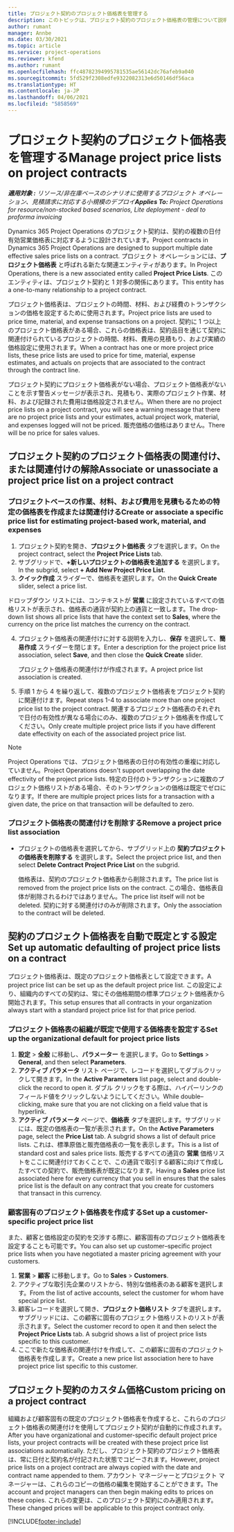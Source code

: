 ```yaml
---
title: プロジェクト契約のプロジェクト価格表を管理する
description: このトピックは、プロジェクト契約のプロジェクト価格表の管理について説明します。
author: rumant
manager: Annbe
ms.date: 03/30/2021
ms.topic: article
ms.service: project-operations
ms.reviewer: kfend
ms.author: rumant
ms.openlocfilehash: ffc48782394995781535ae56142dc76afeb9a040
ms.sourcegitcommit: 5fd529f2308edfe9322082313e6d50146df56aca
ms.translationtype: HT
ms.contentlocale: ja-JP
ms.lasthandoff: 04/06/2021
ms.locfileid: "5858569"
---
```

# <a name="manage-project-price-lists-on-project-contracts"></a><span data-ttu-id="90678-103">プロジェクト契約のプロジェクト価格表を管理する</span><span class="sxs-lookup"><span data-stu-id="90678-103">Manage project price lists on project contracts</span></span>

<span data-ttu-id="90678-104">_**適用対象 :** リソース/非在庫ベースのシナリオに使用するプロジェクト オペレーション、見積請求に対応する小規模のデプロイ_</span><span class="sxs-lookup"><span data-stu-id="90678-104">_**Applies To:** Project Operations for resource/non-stocked based scenarios, Lite deployment - deal to proforma invoicing_</span></span>

<span data-ttu-id="90678-105">Dynamics 365 Project Operations のプロジェクト契約は、契約の複数の日付有効営業価格表に対応するように設計されています。</span><span class="sxs-lookup"><span data-stu-id="90678-105">Project contracts in Dynamics 365 Project Operations are designed to support multiple date effective sales price lists on a contract.</span></span> <span data-ttu-id="90678-106">プロジェクト オペレーションには、**プロジェクト価格表** と呼ばれる新たな関連エンティティがあります。</span><span class="sxs-lookup"><span data-stu-id="90678-106">In Project Operations, there is a new associated entity called **Project Price Lists**.</span></span> <span data-ttu-id="90678-107">このエンティティは、プロジェクト契約と 1 対多の関係にあります。</span><span class="sxs-lookup"><span data-stu-id="90678-107">This entity has a one-to-many relationship to a project contract.</span></span>

<span data-ttu-id="90678-108">プロジェクト価格表は、プロジェクトの時間、材料、および経費のトランザクションの価格を設定するために使用されます。</span><span class="sxs-lookup"><span data-stu-id="90678-108">Project price lists are used to price time, material, and expense transactions on a project.</span></span> <span data-ttu-id="90678-109">契約に 1 つ以上のプロジェクト価格表がある場合、これらの価格表は、契約品目を通じて契約に関連付けられているプロジェクトの時間、材料、費用の見積もり、および実績の価格設定に使用されます。</span><span class="sxs-lookup"><span data-stu-id="90678-109">When a contract has one or more project price lists, these price lists are used to price for time, material, expense estimates, and actuals on projects that are associated to the contract through the contract line.</span></span>

<span data-ttu-id="90678-110">プロジェクト契約にプロジェクト価格表がない場合、プロジェクト価格表がないことを示す警告メッセージが表示され、見積もり、実際のプロジェクト作業、材料、および記録された費用は価格設定されません。</span><span class="sxs-lookup"><span data-stu-id="90678-110">When there are no project price lists on a project contract, you will see a warning message that there are no project price lists and your estimates, actual project work, material, and expenses logged will not be priced.</span></span> <span data-ttu-id="90678-111">販売価格の価格はありません。</span><span class="sxs-lookup"><span data-stu-id="90678-111">There will be no price for sales values.</span></span>

## <a name="associate-or-unassociate-a-project-price-list-on-a-project-contract"></a><span data-ttu-id="90678-112">プロジェクト契約のプロジェクト価格表の関連付け、または関連付けの解除</span><span class="sxs-lookup"><span data-stu-id="90678-112">Associate or unassociate a project price list on a project contract</span></span>

### <a name="create-or-associate-a-specific-price-list-for-estimating-project-based-work-material-and-expenses"></a><span data-ttu-id="90678-113">プロジェクトベースの作業、材料、および費用を見積もるための特定の価格表を作成または関連付ける</span><span class="sxs-lookup"><span data-stu-id="90678-113">Create or associate a specific price list for estimating project-based work, material, and expenses</span></span>

1. <span data-ttu-id="90678-114">プロジェクト契約を開き、**プロジェクト価格表** タブを選択します。</span><span class="sxs-lookup"><span data-stu-id="90678-114">On the project contract, select the **Project Price Lists** tab.</span></span>
2. <span data-ttu-id="90678-115">サブグリッドで、**+新しいプロジェクトの価格表を追加する** を選択します。</span><span class="sxs-lookup"><span data-stu-id="90678-115">In the subgrid, select **+ Add New Project Price List**.</span></span>
3. <span data-ttu-id="90678-116">**クイック作成** スライダーで、価格表を選択します。</span><span class="sxs-lookup"><span data-stu-id="90678-116">On the **Quick Create** slider, select a price list.</span></span> 

  <span data-ttu-id="90678-117">ドロップダウン リストには、コンテキストが **営業** に設定されているすべての価格リストが表示され、価格表の通貨が契約上の通貨と一致します。</span><span class="sxs-lookup"><span data-stu-id="90678-117">The drop-down list shows all price lists that have the context set to **Sales**, where the currency on the price list matches the currency on the contract.</span></span>
  
4. <span data-ttu-id="90678-118">プロジェクト価格表の関連付けに対する説明を入力し、**保存** を選択して、**簡易作成** スライダーを閉じます。</span><span class="sxs-lookup"><span data-stu-id="90678-118">Enter a description for the project price list association, select **Save**, and then close the **Quick Create** slider.</span></span>

   <span data-ttu-id="90678-119">プロジェクト価格表の関連付けが作成されます。</span><span class="sxs-lookup"><span data-stu-id="90678-119">A project price list association is created.</span></span>
   
5. <span data-ttu-id="90678-120">手順 1 から 4 を繰り返して、複数のプロジェクト価格表をプロジェクト契約に関連付けます。</span><span class="sxs-lookup"><span data-stu-id="90678-120">Repeat steps 1-4 to associate more than one project price list to the project contract.</span></span> <span data-ttu-id="90678-121">関連するプロジェクト価格表のそれぞれで日付の有効性が異なる場合にのみ、複数のプロジェクト価格表を作成してください。</span><span class="sxs-lookup"><span data-stu-id="90678-121">Only create multiple project price lists if you have different date effectivity on each of the associated project price list.</span></span>

> [!NOTE]
> <span data-ttu-id="90678-122">Project Operations では、プロジェクト価格表の日付の有効性の重複に対応していません。</span><span class="sxs-lookup"><span data-stu-id="90678-122">Project Operations doesn't support overlapping the date effectivity of the project price lists.</span></span> <span data-ttu-id="90678-123">特定の日付のトランザクションに複数のプロジェクト価格リストがある場合、そのトランザクションの価格は既定でゼロになります。</span><span class="sxs-lookup"><span data-stu-id="90678-123">If there are multiple project prices lists for a transaction with a given date, the price on that transaction will be defaulted to zero.</span></span>

### <a name="remove-a-project-price-list-association"></a><span data-ttu-id="90678-124">プロジェクト価格表の関連付けを削除する</span><span class="sxs-lookup"><span data-stu-id="90678-124">Remove a project price list association</span></span>

- <span data-ttu-id="90678-125">プロジェクトの価格表を選択してから、サブグリッド上の **契約プロジェクトの価格表を削除する** を選択します。</span><span class="sxs-lookup"><span data-stu-id="90678-125">Select the project price list, and then select **Delete Contract Project Price List** on the subgrid.</span></span> 

  <span data-ttu-id="90678-126">価格表は、契約のプロジェクト価格表から削除されます。</span><span class="sxs-lookup"><span data-stu-id="90678-126">The price list is removed from the project price lists on the contract.</span></span> <span data-ttu-id="90678-127">この場合、価格表自体が削除されるわけではありません。</span><span class="sxs-lookup"><span data-stu-id="90678-127">The price list itself will not be deleted.</span></span> <span data-ttu-id="90678-128">契約に対する関連付けのみが削除されます。</span><span class="sxs-lookup"><span data-stu-id="90678-128">Only the association to the contract will be deleted.</span></span>

## <a name="set-up-automatic-defaulting-of-project-price-lists-on-a-contract"></a><span data-ttu-id="90678-129">契約のプロジェクト価格表を自動で既定とする設定</span><span class="sxs-lookup"><span data-stu-id="90678-129">Set up automatic defaulting of project price lists on a contract</span></span>

<span data-ttu-id="90678-130">プロジェクト価格表は、既定のプロジェクト価格表として設定できます。</span><span class="sxs-lookup"><span data-stu-id="90678-130">A project price list can be set up as the default project price list.</span></span> <span data-ttu-id="90678-131">この設定により、組織内のすべての契約は、常にその価格期間の標準プロジェクト価格表から開始されます。</span><span class="sxs-lookup"><span data-stu-id="90678-131">This setup ensures that all contracts in your organization always start with a standard project price list for that price period.</span></span>

### <a name="set-up-the-organizational-default-for-project-price-lists"></a><span data-ttu-id="90678-132">プロジェクト価格表の組織が既定で使用する価格表を設定する</span><span class="sxs-lookup"><span data-stu-id="90678-132">Set up the organizational default for project price lists</span></span>

1. <span data-ttu-id="90678-133">**設定** > **全般** に移動し、**パラメーター** を選択します。</span><span class="sxs-lookup"><span data-stu-id="90678-133">Go to **Settings** > **General**, and then select **Parameters**.</span></span>
2. <span data-ttu-id="90678-134">**アクティブ パラメータ** リスト ページで、レコードを選択してダブルクリックして開きます。</span><span class="sxs-lookup"><span data-stu-id="90678-134">In the **Active Parameters** list page, select and double-click the record to open it.</span></span> <span data-ttu-id="90678-135">ダブル クリックをする際は、ハイパーリンクのフィールド値をクリックしないようにしてください。</span><span class="sxs-lookup"><span data-stu-id="90678-135">While double–clicking, make sure that you are not clicking on a field value that is hyperlink.</span></span> 
3. <span data-ttu-id="90678-136">**アクティブ パラメータ** ページで、**価格表** タブを選択します。サブグリッドには、既定の価格表の一覧が表示されます。</span><span class="sxs-lookup"><span data-stu-id="90678-136">On the **Active Parameters** page, select the **Price List** tab. A subgrid shows a list of default price lists.</span></span> <span data-ttu-id="90678-137">これは、標準原価と販売価格表の一覧を表示します。</span><span class="sxs-lookup"><span data-stu-id="90678-137">This is a list of standard cost and sales price lists.</span></span> <span data-ttu-id="90678-138">販売するすべての通貨の **営業** 価格リストをここに関連付けておくことで、この通貨で取引する顧客に向けて作成したすべての契約で、販売価格表が既定になります。</span><span class="sxs-lookup"><span data-stu-id="90678-138">Having a **Sales** price list associated here for every currency that you sell in ensures that the sales price list is the default on any contract that you create for customers that transact in this currency.</span></span>

### <a name="set-up-a-customer-specific-project-price-list"></a><span data-ttu-id="90678-139">顧客固有のプロジェクト価格表を作成する</span><span class="sxs-lookup"><span data-stu-id="90678-139">Set up a customer-specific project price list</span></span>

<span data-ttu-id="90678-140">また、顧客と価格設定の契約を交渉する際に、顧客固有のプロジェクト価格表を設定することも可能です。</span><span class="sxs-lookup"><span data-stu-id="90678-140">You can also set up customer–specific project price lists when you have negotiated a master pricing agreement with your customers.</span></span>

1. <span data-ttu-id="90678-141">**営業** > **顧客** に移動します。</span><span class="sxs-lookup"><span data-stu-id="90678-141">Go to **Sales** > **Customers**.</span></span>
2. <span data-ttu-id="90678-142">アクティブな取引先企業のリストから、特別な価格表のある顧客を選択します。</span><span class="sxs-lookup"><span data-stu-id="90678-142">From the list of active accounts, select the customer for whom have special price list.</span></span>
3. <span data-ttu-id="90678-143">顧客レコードを選択して開き、**プロジェクト価格リスト** タブを選択します。サブグリッドには、この顧客に固有のプロジェクト価格リストのリストが表示されます。</span><span class="sxs-lookup"><span data-stu-id="90678-143">Select the customer record to open it and then select the **Project Price Lists** tab. A subgrid shows a list of project price lists specific to this customer.</span></span> 
4. <span data-ttu-id="90678-144">ここで新たな価格表の関連付けを作成して、この顧客に固有のプロジェクト価格表を作成します。</span><span class="sxs-lookup"><span data-stu-id="90678-144">Create a new price list association here to have project price list specific to this customer.</span></span>

## <a name="custom-pricing-on-a-project-contract"></a><span data-ttu-id="90678-145">プロジェクト契約のカスタム価格</span><span class="sxs-lookup"><span data-stu-id="90678-145">Custom pricing on a project contract</span></span>

<span data-ttu-id="90678-146">組織および顧客固有の既定のプロジェクト価格表を作成すると、これらのプロジェクト価格表の関連付けを使用してプロジェクト契約が自動的に作成されます。</span><span class="sxs-lookup"><span data-stu-id="90678-146">After you have organizational and customer-specific default project price lists, your project contracts will be created with these project price list associations automatically.</span></span> <span data-ttu-id="90678-147">ただし、プロジェクト契約のプロジェクト価格表は、常に日付と契約名が付記された状態でコピーされます。</span><span class="sxs-lookup"><span data-stu-id="90678-147">However, project price lists on a project contract are always copied with the date and contract name appended to them.</span></span> <span data-ttu-id="90678-148">アカウント マネージャーとプロジェクト マネージャーは、これらのコピーの価格の編集を開始することができます。</span><span class="sxs-lookup"><span data-stu-id="90678-148">The account and project managers can then begin making edits to prices on these copies.</span></span> <span data-ttu-id="90678-149">これらの変更は、このプロジェクト契約にのみ適用されます。</span><span class="sxs-lookup"><span data-stu-id="90678-149">These changed prices will be applicable to this project contract only.</span></span>


[!INCLUDE[footer-include](../includes/footer-banner.md)]
